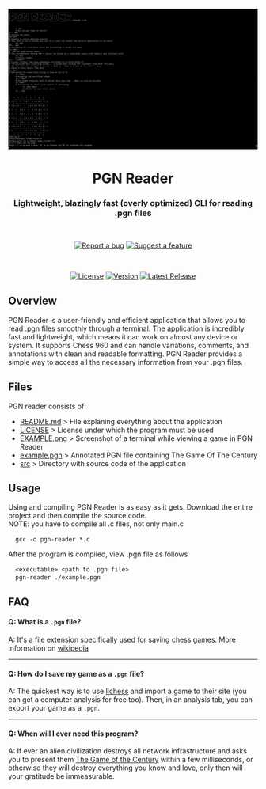 ![Screenshot][screenshot]

<div align="center">
	<h1>PGN Reader</h1>
	<h3>Lightweight, blazingly fast (overly optimized) CLI for reading .pgn files</h3>

  <br>
  
  [![Report a bug][issue-badge]][issue-link]
  [![Suggest a feature][feature-badge]][feature-link]
  
  <br>
  
  [![License][license-badge]][license-link]
  [![Version][version-badge]][version-link]
  [![Latest Release][latest-badge]][latest-link]

</div>

## Overview
PGN Reader is a user-friendly and efficient application that allows you to read .pgn files smoothly through a terminal. The application is incredibly fast and lightweight, which means it can work on almost any device or system. It supports Chess 960 and can handle variations, comments, and annotations with clean and readable formatting. PGN Reader provides a simple way to access all the necessary information from your .pgn files.

## Files
  PGN reader consists of:
  * [README.md][readme-link] > File explaning everything about the application
  * [LICENSE][license-link] > License under which the program must be used
  * [EXAMPLE.png][screenshot] > Screenshot of a terminal while viewing a game in PGN Reader
  * [example.pgn][example-link] > Annotated PGN file containing The Game Of The Century
  * [src][src-link] > Directory with source code of the application

## Usage
  Using and compiling PGN Reader is as easy as it gets. Download the entire project and then compile the source code.
  <br>
  NOTE: you have to compile all .c files, not only main.c
  ```
    gcc -o pgn-reader *.c
  ```
  After the program is compiled, view .pgn file as follows
  ```
    <executable> <path to .pgn file>
    pgn-reader ./example.pgn
  ```
## FAQ
  #### Q: What is a `.pgn` file?
  
  A: It's a file extension specifically used for saving chess games. More information on [wikipedia][wikipedia-link]
  
  ___
  
  #### Q: How do I save my game as a `.pgn` file?
  
  A: The quickest way is to use [lichess][lichess-link] and import a game to their site (you can get a computer analysis for free too). Then, in an analysis tab, you can export your game as a `.pgn`.
  
  ___
  
  #### Q: When will I ever need this program?
  
  A: If ever an alien civilization destroys all network infrastructure and asks you to present them [The Game of the Century][game-of-the-century-link] within a few milliseconds, or otherwise they will destroy everything you know and love, only then will your gratitude be immeasurable. 

[screenshot]: https://github.com/PogSmok/pgn-reader/blob/master/EXAMPLE.png?raw=true
[issue-link]: https://github.com/PogSmok/pgn-reader/issues
[feature-link]: https://github.com/PogSmok/pgn-reader/discussions/categories/ideas
[license-link]: https://github.com/PogSmok/pgn-reader/blob/master/LICENSE
[version-link]: https://github.com/PogSmok/pgn-reader/releases/tag/1.0
[latest-link]:  https://github.com/PogSmok/pgn-reader/releases/latest
[readme-link]: https://github.com/PogSmok/pgn-reader/blob/master/README.md
[example-link]: https://github.com/PogSmok/pgn-reader/blob/master/example.pgn
[src-link]: https://github.com/PogSmok/pgn-reader/tree/master/src
[wikipedia-link]: https://en.wikipedia.org/wiki/Portable_Game_Notation
[lichess-link]: https://lichess.org
[game-of-the-century-link]: https://en.chessbase.com/post/game-of-the-century-a-full-summary

[issue-badge]: https://img.shields.io/badge/%F0%9F%91%BE-Report%20a%20bug-%23a8161b?style=for-the-badge&labelColor=%23ab5053
[feature-badge]: https://img.shields.io/badge/%F0%9F%92%A1-Suggest%20a%20feature-%2300d1ca?style=for-the-badge&labelColor=%23c8f7f6
[license-badge]: https://img.shields.io/badge/Apache%202.0-red?style=for-the-badge&label=License
[version-badge]: https://img.shields.io/badge/1.0-%2332a852?style=for-the-badge&label=Version
[latest-badge]: https://img.shields.io/badge/Latest%20Release-blue?style=for-the-badge

